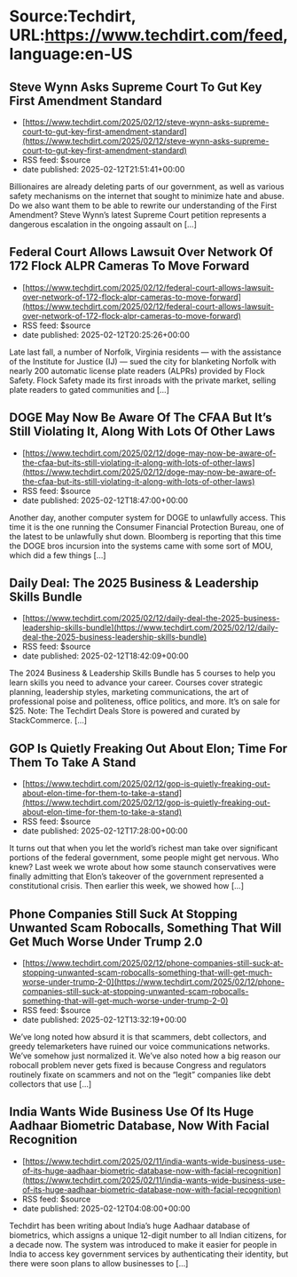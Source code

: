 # Source:Techdirt, URL:https://www.techdirt.com/feed, language:en-US

## Steve Wynn Asks Supreme Court To Gut Key First Amendment Standard
 - [https://www.techdirt.com/2025/02/12/steve-wynn-asks-supreme-court-to-gut-key-first-amendment-standard](https://www.techdirt.com/2025/02/12/steve-wynn-asks-supreme-court-to-gut-key-first-amendment-standard)
 - RSS feed: $source
 - date published: 2025-02-12T21:51:41+00:00

Billionaires are already deleting parts of our government, as well as various safety mechanisms on the internet that sought to minimize hate and abuse. Do we also want them to be able to rewrite our understanding of the First Amendment? Steve Wynn&#8217;s latest Supreme Court petition represents a dangerous escalation in the ongoing assault on [&#8230;]

## Federal Court Allows Lawsuit Over Network Of 172 Flock ALPR Cameras To Move Forward
 - [https://www.techdirt.com/2025/02/12/federal-court-allows-lawsuit-over-network-of-172-flock-alpr-cameras-to-move-forward](https://www.techdirt.com/2025/02/12/federal-court-allows-lawsuit-over-network-of-172-flock-alpr-cameras-to-move-forward)
 - RSS feed: $source
 - date published: 2025-02-12T20:25:26+00:00

Late last fall, a number of Norfolk, Virginia residents &#8212; with the assistance of the Institute for Justice (IJ) &#8212; sued the city for blanketing Norfolk with nearly 200 automatic license plate readers (ALPRs) provided by Flock Safety. Flock Safety made its first inroads with the private market, selling plate readers to gated communities and [&#8230;]

## DOGE May Now Be Aware Of The CFAA But It’s Still Violating It, Along With Lots Of Other Laws
 - [https://www.techdirt.com/2025/02/12/doge-may-now-be-aware-of-the-cfaa-but-its-still-violating-it-along-with-lots-of-other-laws](https://www.techdirt.com/2025/02/12/doge-may-now-be-aware-of-the-cfaa-but-its-still-violating-it-along-with-lots-of-other-laws)
 - RSS feed: $source
 - date published: 2025-02-12T18:47:00+00:00

Another day, another computer system for DOGE to unlawfully access. This time it is the one running the Consumer Financial Protection Bureau, one of the latest to be unlawfully shut down. Bloomberg is reporting that this time the DOGE bros incursion into the systems came with some sort of MOU, which did a few things [&#8230;]

## Daily Deal: The 2025 Business & Leadership Skills Bundle
 - [https://www.techdirt.com/2025/02/12/daily-deal-the-2025-business-leadership-skills-bundle](https://www.techdirt.com/2025/02/12/daily-deal-the-2025-business-leadership-skills-bundle)
 - RSS feed: $source
 - date published: 2025-02-12T18:42:09+00:00

The 2024 Business &#38; Leadership Skills Bundle has 5 courses to help you learn skills you need to advance your career. Courses cover strategic planning, leadership styles, marketing communications, the art of professional poise and politeness, office politics, and more. It&#8217;s on sale for $25. Note: The Techdirt Deals Store is powered and curated by StackCommerce. [&#8230;]

## GOP Is Quietly Freaking Out About Elon; Time For Them To Take A Stand
 - [https://www.techdirt.com/2025/02/12/gop-is-quietly-freaking-out-about-elon-time-for-them-to-take-a-stand](https://www.techdirt.com/2025/02/12/gop-is-quietly-freaking-out-about-elon-time-for-them-to-take-a-stand)
 - RSS feed: $source
 - date published: 2025-02-12T17:28:00+00:00

It turns out that when you let the world&#8217;s richest man take over significant portions of the federal government, some people might get nervous. Who knew? Last week we wrote about how some staunch conservatives were finally admitting that Elon&#8217;s takeover of the government represented a constitutional crisis. Then earlier this week, we showed how [&#8230;]

## Phone Companies Still Suck At Stopping Unwanted Scam Robocalls, Something That Will Get Much Worse Under Trump 2.0
 - [https://www.techdirt.com/2025/02/12/phone-companies-still-suck-at-stopping-unwanted-scam-robocalls-something-that-will-get-much-worse-under-trump-2-0](https://www.techdirt.com/2025/02/12/phone-companies-still-suck-at-stopping-unwanted-scam-robocalls-something-that-will-get-much-worse-under-trump-2-0)
 - RSS feed: $source
 - date published: 2025-02-12T13:32:19+00:00

We’ve long noted how absurd it is that scammers, debt collectors, and greedy telemarketers have ruined our voice communications networks. We&#8217;ve somehow just normalized it. We’ve also noted how a big reason our robocall problem never gets fixed is because Congress and regulators routinely fixate on scammers and not on the “legit” companies like debt collectors that use [&#8230;]

## India Wants Wide Business Use Of Its Huge Aadhaar Biometric Database, Now With Facial Recognition
 - [https://www.techdirt.com/2025/02/11/india-wants-wide-business-use-of-its-huge-aadhaar-biometric-database-now-with-facial-recognition](https://www.techdirt.com/2025/02/11/india-wants-wide-business-use-of-its-huge-aadhaar-biometric-database-now-with-facial-recognition)
 - RSS feed: $source
 - date published: 2025-02-12T04:08:00+00:00

Techdirt has been writing about India’s huge Aadhaar database of biometrics, which assigns a unique 12-digit number to all Indian citizens, for a decade now. The system was introduced to make it easier for people in India to access key government services by authenticating their identity, but there were soon plans to allow businesses to [&#8230;]


